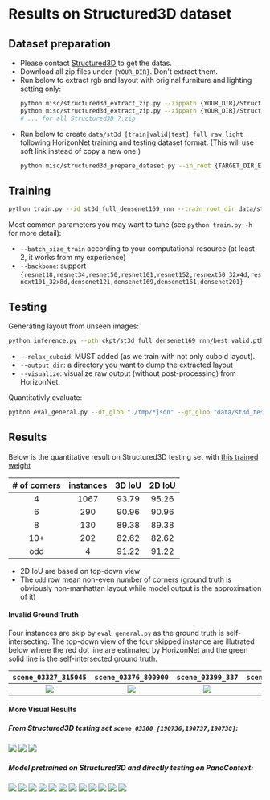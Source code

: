 # Results on Structured3D dataset

## Dataset preparation
- Please contact [Structured3D](http://structured3d-dataset.org) to get the datas.
- Download all zip files under `{YOUR_DIR}`. Don't extract them.
- Run below to extract rgb and layout with original furniture and lighting setting only:
    ```bash
    python misc/structured3d_extract_zip.py --zippath {YOUR_DIR}/Structured3D_0.zip --outdir {TARGET_DIR_EXTRACT}
    python misc/structured3d_extract_zip.py --zippath {YOUR_DIR}/Structured3D_1.zip --outdir {TARGET_DIR_EXTRACT}
    # ... for all Structured3D_?.zip
    ```
- Run below to create `data/st3d_[train|valid|test]_full_raw_light` following HorizonNet training and testing dataset format. (This will use soft link instead of copy a new one.)
    ```bash
    python misc/structured3d_prepare_dataset.py --in_root {TARGET_DIR_EXTRACT}
    ```

## Training
```bash
python train.py --id st3d_full_densenet169_rnn --train_root_dir data/st3d_train_full_raw_light/ --valid_root_dir data/st3d_valid_full_raw_light/
```
Most common parameters you may want to tune (see `python train.py -h` for more detail):
- `--batch_size_train` according to your computational resource (at least 2, it works from my experience)
- `--backbone`: support `{resnet18,resnet34,resnet50,resnet101,resnet152,resnext50_32x4d,resnext101_32x8d,densenet121,densenet169,densenet161,densenet201}`

## Testing
Generating layout from unseen images:
```bash
python inference.py --pth ckpt/st3d_full_densenet169_rnn/best_valid.pth --img_glob "data/st3d_test_full_raw_light/img/*" --output_dir ./tmp --visualize --relax_cuboid
```
- `--relax_cuboid`: MUST added (as we train with not only cuboid layout).
- `--output_dir`: a directory you want to dump the extracted layout
- `--visualize`: visualize raw output (without post-processing) from HorizonNet.


Quantitativly evaluate:
```bash
python eval_general.py --dt_glob "./tmp/*json" --gt_glob "data/st3d_test_full_raw_light/label_cor/*"
```

## Results
Below is the quantitative result on Structured3D testing set with [this trained weight](https://drive.google.com/file/d/1e4tXagwEYAhEmyzsiZiMxAKW481NETFJ/view?usp=sharing)

| # of corners | instances | 3D IoU | 2D IoU |
| :----------: | :-------: | :----: | :----: |
| 4            | 1067      | 93.79  | 95.26 |
| 6            | 290       | 90.96  | 90.96 |
| 8            | 130       | 89.38  | 89.38 |
| 10+          | 202       | 82.62  | 82.62 |
| odd          | 4         | 91.22  | 91.22 |

- 2D IoU are based on top-down view
- The `odd` row mean non-even number of corners (ground truth is obviously non-manhattan layout while model output is the approximation of it)

#### Invalid Ground Truth
Four instances are skip by `eval_general.py` as the ground truth is self-intersecting. The top-down view of the four skipped instance are illutrated below where the red dot line are estimated by HorizonNet and the green solid line is the self-intersected ground truth.

| `scene_03327_315045` | `scene_03376_800900` | `scene_03399_337` | `scene_03478_2193` |
| :--: | :--: | :--: | :--: |
| ![](assets/scene_03327_315045.txt.png) | ![](assets/scene_03376_800900.txt.png) | ![](assets/scene_03399_337.txt.png) | ![](assets/scene_03478_2193.txt.png) |

#### More Visual Results

##### From Structured3D testing set `scene_03300_[190736,190737,190738]`:
![](assets/result_scene_03300_190736.png)
![](assets/result_scene_03300_190737.png)
![](assets/result_scene_03300_190738.png)

##### Model pretrained on Structured3D and directly testing on PanoContext:
![](assets/result_pano_0019e0a0c8ca0913e543c033a843c58f.png)
![](assets/result_pano_366d3aefe55ba4d736de7d20c260392d.png)
![](assets/result_pano_4d28fa2a55f9a72dc619fa32cd29f327.png)
![](assets/result_pano_aaovfbtgrawdhs.png)
![](assets/result_pano_ablaywgetaidfh.png)
![](assets/result_pano_aycixxfsgxupdv.png)
![](assets/result_pano_cc0b312e55110f1f92799d6ae601a06d.png)
![](assets/result_pano_cca67c3d82ce02225be68d1df5905034.png)
![](assets/result_pano_cd9fa57453ec2e2b308f111e15fb3f6c.png)
![](assets/result_pano_ea422c8bd1dff8113cf803b337cafc14.png)
![](assets/result_pano_f19f1a6a5015c26e01808f72d151e894.png)
![](assets/result_pano_fd65b5c485c70c3b68c17f6a0eb23cc6.png)
